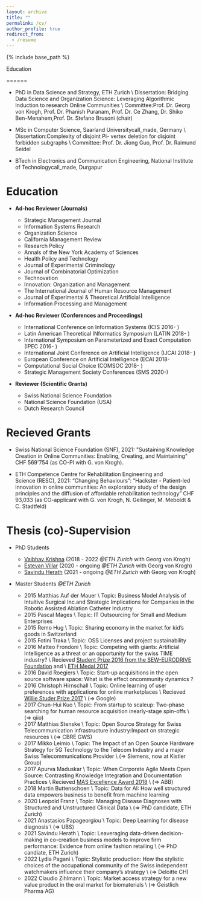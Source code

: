 ```yaml
---
layout: archive
title: ""
permalink: /cv/
author_profile: true
redirect_from:
  - /resume
---
```


{% include base_path %}

Education

======

* PhD in Data Science and Strategy, ETH Zurich \\
Dissertation: Bridging Data Science and Organization Science: Leveraging Algorithmic Induction to research Online Communities \\
Committee:Prof. Dr. Georg von Krogh, Prof. Dr. Phanish Puranam, Prof. Dr. Ce Zhang, Dr. Shiko Ben-Menahem,Prof. Dr. Stefano Brusoni (chair)

* MSc in Computer Science, Saarland Universitycall_made, Germany \\
Dissertation:Complexity of disjoint Pi- vertex deletion for disjoint forbidden subgraphs \\
Committee: Prof. Dr. Jiong Guo, Prof. Dr. Raimund Seidel

* BTech in Electronics and Communication Engineering, National Institute of Technologycall_made, Durgapur


Education
======



* **Ad-hoc Reviewer (Journals)**
  * Strategic Management Journal
  * Information Systems Research
  * Organization Science
  * California Management Review
  * Research Policy
  * Annals of the New York Academy of Sciences
  * Health Policy and Technology
  * Journal of Experimental Criminology
  * Journal of Combinatorial Optimization
  * Technovation
  * Innovation: Organization and Management 
  * The International Journal of Human Resource Management
  * Journal of Experimental & Theoretical Artificial Intelligence
  * Information Processing and Management

* **Ad-hoc Reviewer (Conferences and Proceedings)**
  * International Conference on Information Systems (ICIS 2016- )
  * Latin American Theoretical INformatics Symposium (LATIN 2018- ) 
  * International Symposium on Parameterized and Exact Computation (IPEC 2016- ) 
  * International Joint Conference on Artificial Intelligence (IJCAI 2018- )
  * European Conference on Artificial Intelligence (ECAI 2018- 
  * Computational Social Choice (COMSOC 2018- )
  * Strategic Management Society Conferences (SMS 2020-)

* **Reviewer (Scientific Grants)**
  * Swiss National Science Foundation
  * National Science Foundation (USA)
  * Dutch Research Council
  
Recieved Grants
======
* Swiss National Science Foundation (SNF), 2021: "Sustaining Knowledge Creation in Online Communities: Enabling, Creating, and Maintaining" CHF 569'754 (as CO-PI with G. von Krogh).

* ETH Competence Centre for Rehabilitation Engineering and Science (RESC), 2021: “Changing Behaviours”: “Hackster - Patient-led innovation in online communities: An exploratory study of the design principles and the diffusion of affordable rehabilitation technology” CHF 93,033 (as CO-applicant with G. von Krogh, N. Geilinger, M. Meboldt & C. Stadtfeld)
 


Thesis (co)-Supervision
======
* PhD Students
  * [Vaibhav Krishna](https://smi.ethz.ch/group-people/phds/vaibhav.html) (2018 - 2022 *@ETH Zurich* with Georg von Krogh)
  * [Estevan Villar](https://smi.ethz.ch/group-people/phds/estevan.html) (2020 - ongoing *@ETH Zurich* with Georg von Krogh)
  * [Savindu Herath](https://smi.ethz.ch/group-people/phds/savindu.html) (2021 - ongoing  *@ETH Zurich* with Georg von Krogh)

* Master Students *@ETH Zurich*
  *  2015 Matthias Auf der Mauer \\
          Topic: Business Model Analysis of Intuitive Surgical Inc.and Strategic Implications for Companies in the Robotic Assisted Ablation Catheter Industry
  * 2015 Pascal Mages  \\
          Topic: IT Outsourcing for Small and Medium Enterprises
  * 2015 Remo Hug \\ 
  Topic: Sharing economy in the market for kid’s goods in Switzerland
  * 2015 Fotini Traka \\ 
  Topic: OSS Licenses and project sustainability
  * 2016 Matteo Frondoni \\
   Topic: Competing with giants: Artificial Intelligence as a threat or an opportunity for the swiss TIME industry? \\
         Recieved [Student Prize 2016 from the SEW-EURODRIVE Foundation](https://smi.ethz.ch/news-events/newschannel1/2017/03/konstantinos-trantopolous-awarded-eth-medal.html) and \\ [ETH Medal 2017](https://smi.ethz.ch/news-events/newschannel1/2017/11/awarded1.html) 
  * 2016 David Roegiers \\ 
       Topic: Start-up acquisitions in the open source software space: What is the effect oncommunity dynamics ? 
  * 2016 Christoph Hirnschall \\ 
    Topic: Online learning of user preferences with applications for online marketplaces \\
          Recieved [Willie Studer Prize 2017](https://smi.ethz.ch/news-events/newschannel1/2017/11/awarded1.html) \\ (=> Google)
  * 2017 Chun-Hui Kuo \\ 
  Topic: From startup to scaleup: Two-phase searching for human resource acquisition inearly-stage spin-offs \\ (=> qiio)
  * 2017 Matthias Stenske \\ 
  Topic:  Open Source Strategy for Swiss Telecommunication infrastructure industry:Impact on strategic resources \\ (=> CBRE GWS)
  * 2017 Mikko Leimio \\ 
  Topic: The Impact of an Open Source Hardware Strategy for 5G Technology to the Telecom Industry and a major Swiss Telecommunications Provider \\ (=> Siemens, now at Kistler Group)
  * 2017 Apurva Maduskar \\ 
  Topic: When Corporate Agile Meets Open Source: Contrasting Knowledge Integration and Documentation Practices \\
          Recieved [MAS Excellence Award 2018](https://smi.ethz.ch/news-events/newschannel1/2018/10/awarded2.html) \\ (=> ABB)
  * 2018 Martin Buttenschoen \\ 
  Topic: Data for AI: How well structured data empowers business to benefit from machine learning
  * 2020 Leopold Franz \\ 
  Topic: Managing Disease Diagnoses with Structured and Unstructured Clinical Data \\ (=> PhD candidate, ETH Zurich)
  * 2021 Anastasios Papageorgiou \\
   Topic: Deep Learning for disease diagnosis \\ (=> UBS)
  * 2021 Savindu Herath \\ 
  Topic: Leaveraging data-driven decision-making in co-creation business models to improve firm performance: Evidence from online fashion retailing \\ (=> PhD candiate, ETH Zurich)
  * 2022  Lydia Pagani \\
          Topic: Stylistic production: How the stylistic choices of the occupational community of the Swiss independent watchmakers influence their company’s strategy \\ (=> Deloitte CH)
  * 2022 Claudio Zihlmann \\
          Topic: Market access strategy for a new value product in the oral market for biomaterials \\ 
          (=> Geistlich Pharma AG)
 




